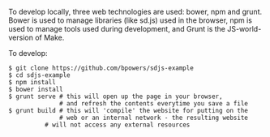 To develop locally, three web technologies are used: bower, npm and
grunt.  Bower is used to manage libraries (like sd.js) used in the
browser, npm is used to manage tools used during development, and
Grunt is the JS-world-version of Make.

To develop:

```
$ git clone https://github.com/bpowers/sdjs-example
$ cd sdjs-example
$ npm install
$ bower install
$ grunt serve # this will open up the page in your browser,
              # and refresh the contents everytime you save a file
$ grunt build # this will 'compile' the website for putting on the
              # web or an internal network - the resulting website
	      # will not access any external resources
```
